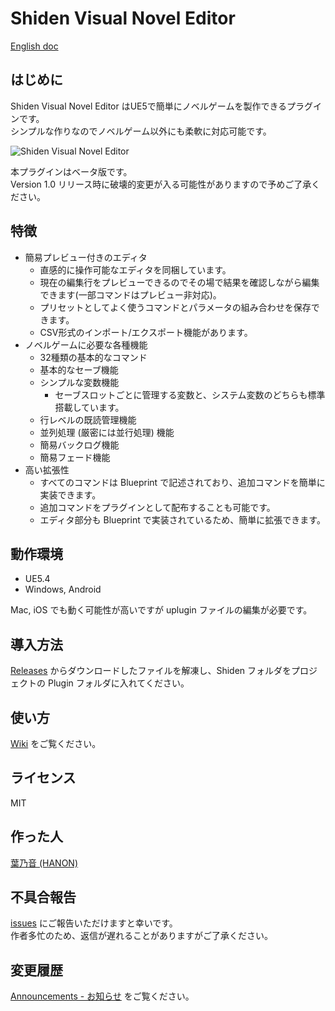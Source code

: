 # Shiden Visual Novel Editor

[English doc](https://github.com/HANON-games/Shiden/blob/main/README_en.md)

## はじめに

Shiden Visual Novel Editor はUE5で簡単にノベルゲームを製作できるプラグインです。<br>
シンプルな作りなのでノベルゲーム以外にも柔軟に対応可能です。

![Shiden Visual Novel Editor](https://github.com/user-attachments/assets/3029cdc2-5460-45dd-8463-c78356569b76)

本プラグインはベータ版です。<br>
Version 1.0 リリース時に破壊的変更が入る可能性がありますので予めご了承ください。

## 特徴

- 簡易プレビュー付きのエディタ
    - 直感的に操作可能なエディタを同梱しています。
    - 現在の編集行をプレビューできるのでその場で結果を確認しながら編集できます(一部コマンドはプレビュー非対応)。
    - プリセットとしてよく使うコマンドとパラメータの組み合わせを保存できます。
    - CSV形式のインポート/エクスポート機能があります。
- ノベルゲームに必要な各種機能
    - 32種類の基本的なコマンド
    - 基本的なセーブ機能
    - シンプルな変数機能
        - セーブスロットごとに管理する変数と、システム変数のどちらも標準搭載しています。
    - 行レベルの既読管理機能
    - 並列処理 (厳密には並行処理) 機能
    - 簡易バックログ機能
    - 簡易フェード機能
- 高い拡張性
    - すべてのコマンドは Blueprint で記述されており、追加コマンドを簡単に実装できます。
    - 追加コマンドをプラグインとして配布することも可能です。
    - エディタ部分も Blueprint で実装されているため、簡単に拡張できます。

## 動作環境

- UE5.4
- Windows, Android

Mac, iOS でも動く可能性が高いですが uplugin ファイルの編集が必要です。

## 導入方法

[Releases](https://github.com/HANON-games/Shiden/releases/latest) からダウンロードしたファイルを解凍し、Shiden フォルダをプロジェクトの Plugin フォルダに入れてください。

## 使い方

[Wiki](https://github.com/HANON-games/Shiden/wiki) をご覧ください。

## ライセンス

MIT

## 作った人

[葉乃音 (HANON)](https://twitter.com/HanonHeartKnows)

## 不具合報告

[issues](https://github.com/HANON-games/Shiden/issues) にご報告いただけますと幸いです。<br>
作者多忙のため、返信が遅れることがありますがご了承ください。

## 変更履歴

[Announcements - お知らせ](https://github.com/HANON-games/Shiden/discussions/categories/announcements-%E3%81%8A%E7%9F%A5%E3%82%89%E3%81%9B) をご覧ください。
